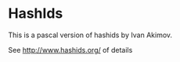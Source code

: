HashIds
=======

This is a pascal version of hashids by Ivan Akimov.

See http://www.hashids.org/ of details


